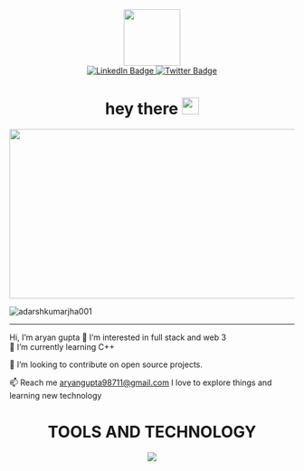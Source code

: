 <div id="header" align="center">
  <img src="https://media.giphy.com/media/du3J3cXyzhj75IOgvA/giphy.gif" width="100"/>
</div>
<div id="badges" align="center">
  <a href=https://www.linkedin.com/in/aryangupta98711/">
    <img src="https://img.shields.io/badge/LinkedIn-blue?style=for-the-badge&logo=linkedin&logoColor=white" alt="LinkedIn Badge"/>
  </a>

  <a href="https://twitter.com/Aryangupta98711">
    <img src="https://img.shields.io/badge/Twitter-blue?style=for-the-badge&logo=twitter&logoColor=white" alt="Twitter Badge"/>
  </a>
</div>
<h1 align="center">
  hey there
  <img src="https://media.giphy.com/media/hvRJCLFzcasrR4ia7z/giphy.gif" width="30px"/>
</h1>
<div align="center">
  <img src="https://encrypted-tbn0.gstatic.com/images?q=tbn:ANd9GcSh5g54hKQxSWB5ZGk9U2q-_axoD5vUniQIdMXXvVVapLWKvyHEzMN8CerKYxBRKZ6ij-s&usqp=CAU" width="600" height="300"/>
</div>
<p align="left"> <img src="https://komarev.com/ghpvc/?username=adarshkumarjha001&label=Profile%20views&color=0e75b6&style=flat" alt="adarshkumarjha001" /> </p>

<hr>
 
 
 
 
 
 Hi, I’m aryan gupta 
👀 I’m interested in full stack and web 3                                                                                                                                                                                                         
🌱 I’m currently learning C++

👯 I’m looking to contribute on open source projects.

📫 Reach me aryangupta98711@gmail.com I love to explore things and learning new technology
<H1 align="center"> TOOLS AND TECHNOLOGY</H1>
<p align="center">
  <a href="https://skillicons.dev">
    <img src="https://skillicons.dev/icons?i=git,kubernetes,docker,c,cpp,css,html,express,figma,github,java,py,react,javascript,jquery,mongodb,mysql,nodejs,linux" />
  </a>
</p>
